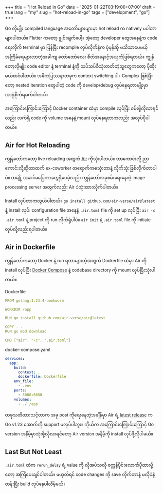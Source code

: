 +++
title = "Hot Reload in Go"
date = '2025-01-22T03:19:00+07:00'
draft = true
lang = "my"
slug = "hot-reload-in-go"
tags = ["development", "go"]
+++

Go လိုမျိုး compiled language အတော်များများမှာ hot reload က natively မပါတာများပါတယ်။ Flutter ကတော့ ချွင်းချက်ပေါ့။ အဲ့တော့ developer တွေအနေနဲ့က code ရေးလိုက် terminal မှာ ပြန်ပြီး recompile လုပ်လိုက်နဲ့က ပုံမှန်ဆို မသိသာပေမယ့် အကြိမ်ရေများလာတဲ့အခါကျ တော်တော်လေး စိတ်အနောင့်အယှက်ဖြစ်ရတယ်။ ကျွန်တော့လိုမျိုး code editor နဲ့ terminal နဲ့ကို သပ်သပ်စီသုံးတတ်တဲ့သူတွေကတော့ ပိုဆိုးမယ်ထင်ပါတယ်။ အဓိကပြဿနာတခုက context switching ပါ။ Complex ဖြစ်ပြီးတော့ nested iteration တွေပါတဲ့ code ကို develop/debug လုပ်နေရတာမျိုးမှာ အာရုံစိုက်ရခက်ပါတယ်။

အကြောင်းကြောင်းကြောင့် Docker container ထဲမှာ compile လုပ်ပြီး စမ်းဖို့လိုလာရင်လည်း လက်ရှိ code ကို volume အနေနဲ့ mount လုပ်နေရတာကလည်း အလုပ်ပိုပါတယ်။

## Air for Hot Reloading
ကျွန်တော်ကတော့ live reloading အတွက် [Air](https://github.com/air-verse/air) ကိုသုံးပါတယ်။ ဘာကောင်းလို့ ညာကောင်းလို့ဆိုတာထက် ex-coworker တရောက်ကစသုံးတာနဲ့ လိုက်သုံးဖြစ်လိုက်တာပါပဲ။ တချို့ အဆင်မပြေတာတွေရှိပေမဲ့လည်း ကျွန်တော်အခုစမ်းရေးနေတဲ့ image processing server အတွက်လည်း Air ပဲသုံးထားလိုက်ပါတယ်။

Install လုပ်တာကလွယ်ပါတယ်။ `go install github.com/air-verse/air@latest` နဲ့ install လုပ်၊ configuration file အနေနဲ့ `.air.toml` file ကို set up လုပ်ပြီး `air -c .air.toml` နဲ့ project ကို run လိုက်ရုံပါပဲ။ `air init` နဲ့ `.air.toml` file ကို initiate လုပ်လို့လည်းရပါတယ်။

## Air in Dockerfile
ကျွန်တော်ကတော့ Docker နဲ့ run ရတာများတဲ့အတွက် Dockerfile ထဲမှာ Air ကို install လုပ်ပြီး [Docker Compose](https://docs.docker.com/compose/) နဲ့ codebase directory ကို mount လုပ်ပြီးသုံးပါတယ်။

Dockerfile
```yaml
FROM golang:1.23.4-bookworm

WORKDIR /app

RUN go install github.com/air-verse/air@latest

COPY . .
RUN go mod download

CMD ["air", "-c", ".air.toml"]
```

docker-compose.yaml
```yaml
services:
  app:
    build:
      context: .
      dockerfile: Dockerfile
    env_file:
      - .env
    ports:
      - 8080:8080
    volumes:
      - ./:/app
```

တခုသတိထားသင့်တာက အခု post ကိုရေးနေတဲ့အချိန်မှာ Air ရဲ့ [latest release](https://github.com/air-verse/air/releases/tag/v1.61.7) က Go v1.23 အောက်ကို support မလုပ်ပါဘူး။ ကိုယ်က အကြောင်းကြောင်းကြောင့် Go version အနိမ့်မှာသုံးဖို့လိုလာရင်တော့ Air version အနိမ့်ကို install လုပ်ဖို့လိုပါမယ်။

## Last But Not Least
`.air.toml` ထဲက `rerun_delay` ရဲ့ value ကို လိုအပ်သလို စက္ကန့်ပိုင်းလောက်ပိုထားဖို့တော့ အကြံပေးချင်ပါတယ်။ မဟုတ်ရင် code changes ကို save လိုက်တာနဲ့ မလိုပဲနဲ့ တန်းပြီး build လုပ်နေပါလိမ့်မယ်။
